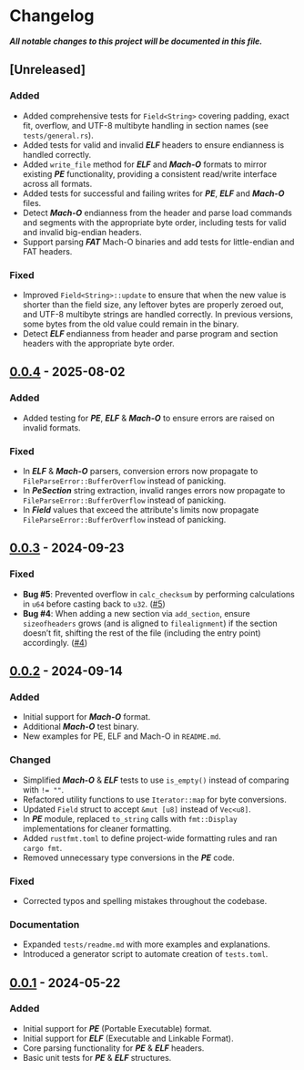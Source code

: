 # Changelog

***All notable changes to this project will be documented in this file.***

## [Unreleased] 

### Added
- Added comprehensive tests for `Field<String>` covering padding, exact fit, overflow, and UTF-8 multibyte handling in section names (see `tests/general.rs`).
- Added tests for valid and invalid ***ELF*** headers to ensure endianness is handled correctly.
- Added `write_file` method for ***ELF*** and ***Mach-O*** formats to mirror existing ***PE*** functionality, providing a consistent read/write interface across all formats.
- Added tests for successful and failing writes for ***PE***, ***ELF*** and ***Mach-O*** files.
- Detect ***Mach-O*** endianness from the header and parse load commands and segments with the appropriate byte order, including tests for valid and invalid big-endian headers.
- Support parsing ***FAT*** Mach-O binaries and add tests for little-endian and FAT headers.

### Fixed
- Improved `Field<String>::update` to ensure that when the new value is shorter than the field size, any leftover bytes are properly zeroed out, and UTF-8 multibyte strings are handled correctly. In previous versions, some bytes from the old value could remain in the binary.
- Detect ***ELF*** endianness from header and parse program and section headers with the appropriate byte order.

## [0.0.4](https://github.com/M3str3/HexSpell/pull/9) - 2025-08-02

### Added
- Added testing for ***PE***, ***ELF*** & ***Mach-O*** to ensure errors are raised on invalid formats.

### Fixed
- In ***ELF*** & ***Mach-O*** parsers, conversion errors now propagate to `FileParseError::BufferOverflow` instead of panicking.
- In ***PeSection*** string extraction, invalid ranges errors now propagate to  `FileParseError::BufferOverflow` instead of panicking.
- In ***Field*** values that exceed the attribute's limits now propagate `FileParseError::BufferOverflow` instead of panicking.



## [0.0.3](https://github.com/M3str3/HexSpell/pull/6) - 2024-09-23

### Fixed
- **Bug #5**: Prevented overflow in `calc_checksum` by performing calculations in `u64` before casting back to `u32`. ([#5](https://github.com/M3str3/HexSpell/issues/5))  
- **Bug #4**: When adding a new section via `add_section`, ensure `sizeofheaders` grows (and is aligned to `filealignment`) if the section doesn’t fit, shifting the rest of the file (including the entry point) accordingly. ([#4](https://github.com/M3str3/HexSpell/issues/4))



## [0.0.2](https://github.com/M3str3/HexSpell/pull/3) - 2024-09-14

### Added
- Initial support for ***Mach-O*** format.  
- Additional ***Mach-O*** test binary.  
- New examples for PE, ELF and Mach-O in `README.md`.  

### Changed
- Simplified ***Mach-O*** & ***ELF*** tests to use `is_empty()` instead of comparing with `!= ""`.  
- Refactored utility functions to use `Iterator::map` for byte conversions.  
- Updated `Field` struct to accept `&mut [u8]` instead of `Vec<u8]`.  
- In ***PE*** module, replaced `to_string` calls with `fmt::Display` implementations for cleaner formatting.  
- Added `rustfmt.toml` to define project-wide formatting rules and ran `cargo fmt`.  
- Removed unnecessary type conversions in the ***PE*** code.

### Fixed
- Corrected typos and spelling mistakes throughout the codebase.

### Documentation
- Expanded `tests/readme.md` with more examples and explanations.  
- Introduced a generator script to automate creation of `tests.toml`.



## [0.0.1](https://github.com/M3str3/HexSpell/pull/2) - 2024-05-22

### Added
- Initial support for ***PE*** (Portable Executable) format.  
- Initial support for ***ELF*** (Executable and Linkable Format).  
- Core parsing functionality for ***PE*** & ***ELF*** headers.  
- Basic unit tests for ***PE*** & ***ELF*** structures.

